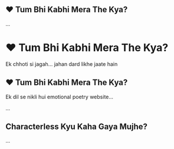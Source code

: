 <div class="poem">
  <h2>❤️ Tum Bhi Kabhi Mera The Kya?</h2>
  ...
</div>
<body>
  <h1>❤️ Tum Bhi Kabhi Mera The Kya?</h1>
  <p>Ek chhoti si jagah… jahan dard likhe jaate hain</p>

  <!-- 👇 Yeh tumhara intro section hai -->
  <div class="poem">
    <h2>❤️ Tum Bhi Kabhi Mera The Kya?</h2>
    <p>Ek dil se nikli hui emotional poetry website...</p>
    ...
  </div>

  <!-- 👇 Ye pehle ke poems -->
  <div class="poem">
    <h2>Characterless Kyu Kaha Gaya Mujhe?</h2>
    <p>...</p>
  </div>

